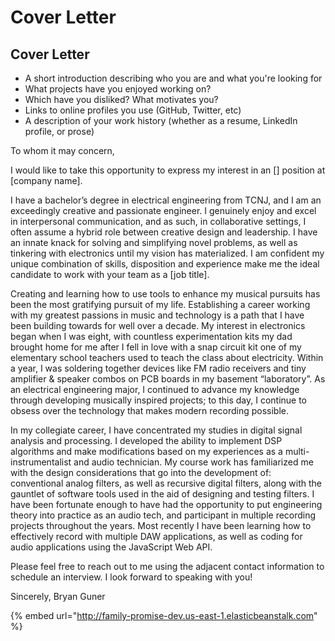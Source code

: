 # Cover Letter

## Cover Letter

- A short introduction describing who you are and what you're looking for
- What projects have you enjoyed working on?
- Which have you disliked? What motivates you?
- Links to online profiles you use (GitHub, Twitter, etc)
- A description of your work history (whether as a resume, LinkedIn profile, or prose)

To whom it may concern,

I would like to take this opportunity to express my interest in an \[] position at \[company name].

&#x20;

I have a bachelor’s degree in electrical engineering from TCNJ, and I am an exceedingly creative and passionate engineer. I genuinely enjoy and excel in interpersonal communication, and as such, in collaborative settings, I often assume a hybrid role between creative design and leadership. I have an innate knack for solving and simplifying novel problems, as well as tinkering with electronics until my vision has materialized. I am confident my unique combination of skills, disposition and experience make me the ideal candidate to work with your team as a \[job title].

&#x20;

Creating and learning how to use tools to enhance my musical pursuits has been the most gratifying pursuit of my life. Establishing a career working with my greatest passions in music and technology is a path that I have been building towards for well over a decade. My interest in electronics began when I was eight, with countless experimentation kits my dad brought home for me after I fell in love with a snap circuit kit one of my elementary school teachers used to teach the class about electricity. Within a year, I was soldering together devices like FM radio receivers and tiny amplifier & speaker combos on PCB boards in my basement “laboratory”. As an electrical engineering major, I continued to advance my knowledge through developing musically inspired projects; to this day, I continue to obsess over the technology that makes modern recording possible.

&#x20;

In my collegiate career, I have concentrated my studies in digital signal analysis and processing. I developed the ability to implement DSP algorithms and make modifications based on my experiences as a multi-instrumentalist and audio technician. My course work has familiarized me with the design considerations that go into the development of: conventional analog filters, as well as recursive digital filters, along with the gauntlet of software tools used in the aid of designing and testing filters. I have been fortunate enough to have had the opportunity to put engineering theory into practice as an audio tech, and participant in multiple recording projects throughout the years. Most recently I have been learning how to effectively record with multiple DAW applications, as well as coding for audio applications using the JavaScript Web API.

&#x20;

Please feel free to reach out to me using the adjacent contact information to schedule an interview. I look forward to speaking with you!

&#x20;

Sincerely, Bryan Guner

{% embed url="http://family-promise-dev.us-east-1.elasticbeanstalk.com" %}
